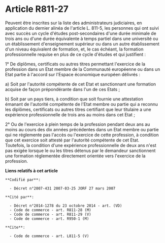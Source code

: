 # Article R811-27

Peuvent être inscrites sur la liste des administrateurs judiciaires, en application du dernier alinéa de l'article L. 811-5,
les personnes qui ont suivi avec succès un cycle d'études post-secondaires d'une durée minimale de trois ans ou d'une durée
équivalente à temps partiel dans une université ou un établissement d'enseignement supérieur ou dans un autre établissement
d'un niveau équivalent de formation, et, le cas échéant, la formation professionnelle requise en plus de ce cycle d'études et
qui justifient : 

1° De diplômes, certificats ou autres titres permettant l'exercice de la profession dans un Etat membre de la Communauté
européenne ou dans un Etat partie à l'accord sur l'Espace économique européen délivrés : 

a) Soit par l'autorité compétente de cet Etat et sanctionnant une formation acquise de façon prépondérante dans l'un de ces
Etats ; 

b) Soit par un pays tiers, à condition que soit fournie une attestation émanant de l'autorité compétente de l'Etat membre ou
partie qui a reconnu les diplômes, certificats ou autres titres certifiant que leur titulaire a une expérience
professionnelle de trois ans au moins dans cet Etat ; 

2° Ou de l'exercice à plein temps de la profession pendant deux ans au moins au cours des dix années précédentes dans un Etat
membre ou partie qui ne réglemente pas l'accès ou l'exercice de cette profession, à condition que cet exercice soit attesté
par l'autorité compétente de cet Etat. Toutefois, la condition d'une expérience professionnelle de deux ans n'est pas exigée
lorsque le ou les titres détenus par le demandeur sanctionnent une formation réglementée directement orientée vers l'exercice
de la profession.

**Liens relatifs à cet article**

	**Codifié par**:

	  - Décret n°2007-431 2007-03-25 JORF 27 mars 2007

	**Cité par**:

	  - Décret n°2014-1278 du 23 octobre 2014 - art. (VD)
	  - Code de commerce - art. R811-28 (M)
	  - Code de commerce - art. R811-29 (V)
	  - Code de commerce - art. R950-1 (M)

	**Cite**:

	  - Code de commerce - art. L811-5 (V)
